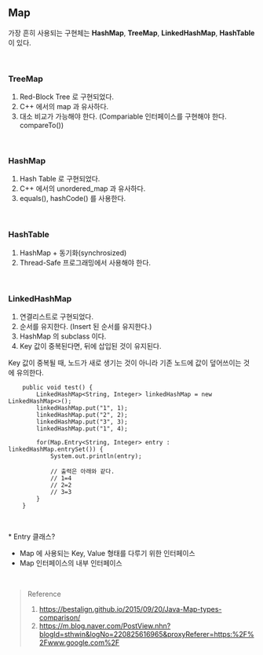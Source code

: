 ## Map

가장 흔히 사용되는 구현체는 **HashMap**, **TreeMap**, **LinkedHashMap**, **HashTable** 이 있다.

<br>

###  TreeMap
1. Red-Block Tree 로 구현되었다.
2. C++ 에서의 map 과 유사하다.
3. 대소 비교가 가능해야 한다. (Compariable 인터페이스를 구현해야 한다. compareTo())

<br>

### HashMap

1. Hash Table 로 구현되었다.
2. C++ 에서의 unordered_map 과 유사하다.
3. equals(), hashCode() 를 사용한다.

<br>

### HashTable

1. HashMap + 동기화(synchrosized)
2. Thread-Safe 프로그래밍에서 사용해야 한다.

<br>

### LinkedHashMap

1. 연결리스트로 구현되었다.
2. 순서를 유지한다. (Insert 된 순서를 유지한다.)
3. HashMap 의 subclass 이다.
4. Key 값이 중복된다면, 뒤에 삽입된 것이 유지된다.

Key 값이 중복될 때, 노드가 새로 생기는 것이 아니라 기존 노드에 값이 덮어쓰이는 것에 유의한다.

```
    public void test() {
        LinkedHashMap<String, Integer> linkedHashMap = new LinkedHashMap<>();
        linkedHashMap.put("1", 1);
        linkedHashMap.put("2", 2);
        linkedHashMap.put("3", 3);
        linkedHashMap.put("1", 4);

        for(Map.Entry<String, Integer> entry : linkedHashMap.entrySet()) {
            System.out.println(entry);
            
            // 출력은 아래와 같다.
            // 1=4
            // 2=2
            // 3=3
        }
    }
```

<br>

\* Entry 클래스?
- Map 에 사용되는 Key, Value 형태를 다루기 위한 인터페이스
- Map 인터페이스의 내부 인터페이스

<br>

> Reference
> 1. https://bestalign.github.io/2015/09/20/Java-Map-types-comparison/
> 2. https://m.blog.naver.com/PostView.nhn?blogId=sthwin&logNo=220825616965&proxyReferer=https:%2F%2Fwww.google.com%2F
